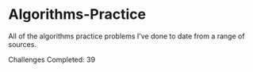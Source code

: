 # Algorithms-Practice

All of the algorithms practice problems I've done to date from a range of sources.

Challenges Completed: 39

